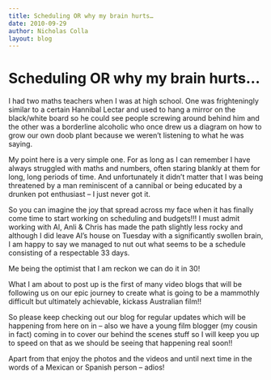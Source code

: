 ```yaml
---
title: Scheduling OR why my brain hurts…
date: 2010-09-29
author: Nicholas Colla
layout: blog
---
```

# Scheduling OR why my brain hurts…

I had two maths teachers when I was at high school. One was frighteningly similar to a certain Hannibal Lectar and used to hang a mirror on the black/white board so he could see people screwing around behind him and the other was a borderline alcoholic who once drew us a diagram on how to grow our own doob plant because we weren’t listening to what he was saying.

My point here is a very simple one. For as long as I can remember I have always struggled with maths and numbers, often staring blankly at them for long, long periods of time. And unfortunately it didn’t matter that I was being threatened by a man reminiscent of a cannibal or being educated by a drunken pot enthusiast – I just never got it.

So you can imagine the joy that spread across my face when it has finally come time to start working on scheduling and budgets!!! I must admit working with Al, Anli & Chris has made the path slightly less rocky and although I did leave Al’s house on Tuesday with a significantly swollen brain, I am happy to say we managed to nut out what seems to be a schedule consisting of a respectable 33 days.

Me being the optimist that I am reckon we can do it in 30!

What I am about to post up is the first of many video blogs that will be following us on our epic journey to create what is going to be a mammothly difficult but ultimately achievable, kickass Australian film!!

So please keep checking out our blog for regular updates which will be happening from here on in – also we have a young film blogger (my cousin in fact) coming in to cover our behind the scenes stuff so I will keep you up to speed on that as we should be seeing that happening real soon!!

Apart from that enjoy the photos and the videos and until next time in the words of a Mexican or Spanish person – adios!